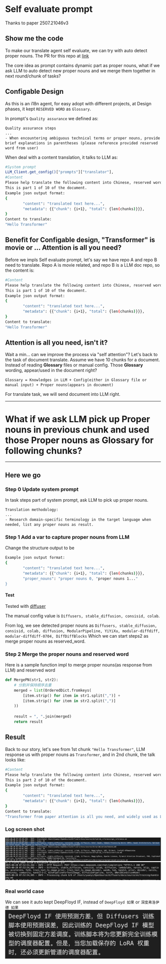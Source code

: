 # Self evaluate prompt

Thanks to paper 2507.21046v3

## Show me the code

To make our translate agent self evaluate, we can try with auto detect proper nouns.
The PR for this repo at [link](https://github.com/SamYuan1990/i18n-agent-action/pull/53)

The core idea as prompt contains dynamic part as proper nouns, what if we ask LLM to auto detect new proper nouns and we merge them together in next round/chunk of tasks?

## Configable Design

As this is an i18n agent, for easy adopt with different projects, at Design phases, it kept `RESERVED WORD` as `Glossary`.

In prompt's `Quality assurance` we defined as:
```
Quality assurance steps
...
- When encountering ambiguous technical terms or proper nouns, provide brief explanations in parentheses (please reference provided reserved word from user)
```

When deal with a content translation, it talks to LLM as:
```bash
#System prompt
LLM_Client.get_config()["prompts"]["translator"],
#Content
Please help translate the following content into Chinese, reserved word: reserved word 0, reserved word 1...reserved word n in English.
This is part 1 of 10 of the document.
Example json output format:
{
        "content": "translated text here...",
        "metadata": {{"chunk": {i+1}, "total": {len(chunks)}}},
}
Content to translate:
"Hello Transformer"
```

## Benefit for Configable design, "Transformer" is movie or ... Attention is all you need?

Before we impls Self evaluate prompt, let's say we have repo A and repo B need to translate.
Repo A is movie related, and repo B is a LLM doc repo, so the content is:

```bash
#Content
Please help translate the following content into Chinese, reserved word: LLM in English.
This is part 1 of 10 of the document.
Example json output format:
{
        "content": "translated text here...",
        "metadata": {{"chunk": {i+1}, "total": {len(chunks)}}},
}
Content to translate:
"Hello Transformer"
```

## Attention is all you need, isn't it?

Wait a min... can we improve the process via "self attention"?
Let's back to the task of document translate. Assume we have 10 chunks for a document.
Instead of reading **Glossary** files or manual config.
Those **Glossary** wording, appear/used in the document right?

```
Glossary = Knowledges in LLM + Config(either in Glossary file or manual input) + Proper nouns(appears in document)
```

For translate task, we will send document into LLM right.

---

# What if we ask LLM pick up Proper nouns in previous chunk and used those Proper nouns as Glossary for following chunks?

---

## Here we go

### Step 0 Update system prompt

In task steps part of system prompt, ask LLM to pick up proper nouns.
```
Translation methodology:
...
- Research domain-specific terminology in the target language when needed, list any proper nouns as result.
```

### Step 1 Add a var to capture proper nouns from LLM

Change the structure output to be
```bash
Example json output format:
{
        "content": "translated text here...",
        "metadata": {{"chunk": {i+1}, "total": {len(chunks)}}},
        "proper_nouns": "proper nouns 0, "proper nouns 1..."
}
```

#### Test
Tested with [diffuser](https://github.com/huggingface/diffusers/pull/12179)

The manual config value is `Diffusers, stable_diffusion, consisid, colab`.

From log, we see detected proper nouns as
`Diffusers, stable_diffusion, consisid, colab, diffusion, ModularPipeline, YiYiXu, modular-diffdiff, modular-diffdiff-0704, DiffDiffBlocks`
Which we can start steps2 as merge proper nouns as reserved_word.

### Step 2 Merge the proper nouns and reserved word

Here is a sample function impl to merge proper nouns(as response from LLM) and reserved word
```python
def MergePN(str1, str2):
    # 分割并保持顺序去重
    merged = list(OrderedDict.fromkeys(
        [item.strip() for item in str1.split(",")] + 
        [item.strip() for item in str2.split(",")]
    ))

    result = ", ".join(merged)
    return result
```

## Result

Back to our story, let's see from 1st chunk `"Hello Transformer"`, LLM response us with proper nouns as `Transformer`, and in 2nd chunk, the talk looks like:
```bash
#Content
Please help translate the following content into Chinese, reserved word: Transformer, LLM in English.
This is part 2 of 10 of the document.
Example json output format:
{
        "content": "translated text here...",
        "metadata": {{"chunk": {i+1}, "total": {len(chunks)}}},
}
Content to translate:
"Transformer from paper attention is all you need, and widely used as LLM...."
```

### Log screen shot
![](./img/selfevaluate.png)
![](./img/selfevaluate2.png)

### Real world case

We can see it auto kept DeepFloyd IF, instead of `DeepFloyd 如果` or `深度弗洛伊德 如果`
![](./img/selfevaluate3.png)
